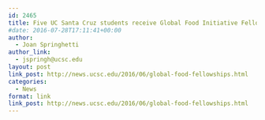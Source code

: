 ```yaml
---
id: 2465
title: Five UC Santa Cruz students receive Global Food Initiative Fellowships
#date: 2016-07-28T17:11:41+00:00
author:
  - Joan Springhetti
author_link:
  - jspringh@ucsc.edu
layout: post
link_post: http://news.ucsc.edu/2016/06/global-food-fellowships.html
categories:
  - News
format: link
link_post: http://news.ucsc.edu/2016/06/global-food-fellowships.html
---
```


